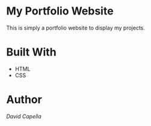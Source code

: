 # My Portfolio Website

This is simply a portfolio website to display my projects.

# Built With

* HTML
* CSS

# Author

*David Capella*



